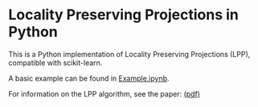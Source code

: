 # Locality Preserving Projections in Python

This is a Python implementation of Locality Preserving Projections (LPP), compatible with scikit-learn.

A basic example can be found in [Example.ipynb](Example.ipynb).

For information on the LPP algorithm, see the paper: [(pdf)](http://papers.nips.cc/paper/2359-locality-preserving-projections.pdf)